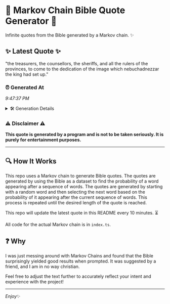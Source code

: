 # 📖 Markov Chain Bible Quote Generator 📖

Infinite quotes from the Bible generated by a Markov chain. ✨

## ✨ Latest Quote ✨
"the treasurers, the counsellors, the sheriffs, and all the rulers of the provinces, to come to the dedication of the image which nebuchadnezzar the king had set up."

### ⏰ Generated At
*9:47:37 PM*

<details>
    <summary>🛠️ Generation Details</summary>
    <p>
        <strong>🌱 Seed:</strong> the<br>
        <strong>🔄 Iterations:</strong> 27<br>
        <strong>📜 Context History:</strong><br>[ the ]: treasurers,<br>[ the, treasurers, ]: the<br>[ the, treasurers,, the ]: counsellors,<br>[ the, treasurers,, the, counsellors, ]: the<br>[ the, treasurers,, the, counsellors,, the ]: sheriffs,<br>[ the, treasurers,, the, counsellors,, the, sheriffs, ]: and<br>[ treasurers,, the, counsellors,, the, sheriffs,, and ]: all<br>[ the, counsellors,, the, sheriffs,, and, all ]: the<br>[ counsellors,, the, sheriffs,, and, all, the ]: rulers<br>[ the, sheriffs,, and, all, the, rulers ]: of<br>[ sheriffs,, and, all, the, rulers, of ]: the<br>[ and, all, the, rulers, of, the ]: provinces,<br>[ all, the, rulers, of, the, provinces, ]: to<br>[ the, rulers, of, the, provinces,, to ]: come<br>[ rulers, of, the, provinces,, to, come ]: to<br>[ of, the, provinces,, to, come, to ]: the<br>[ the, provinces,, to, come, to, the ]: dedication<br>[ provinces,, to, come, to, the, dedication ]: of<br>[ to, come, to, the, dedication, of ]: the<br>[ come, to, the, dedication, of, the ]: image<br>[ to, the, dedication, of, the, image ]: which<br>[ the, dedication, of, the, image, which ]: nebuchadnezzar<br>[ dedication, of, the, image, which, nebuchadnezzar ]: the<br>[ of, the, image, which, nebuchadnezzar, the ]: king<br>[ the, image, which, nebuchadnezzar, the, king ]: had<br>[ image, which, nebuchadnezzar, the, king, had ]: set<br>[ which, nebuchadnezzar, the, king, had, set ]: up.<br>
    </p>
</details>

### ⚠️ Disclaimer ⚠️
**This quote is generated by a program and is not to be taken seriously. It is purely for entertainment purposes.**

---

## 🔍 How It Works

This repo uses a Markov chain to generate Bible quotes. The quotes are generated by using the Bible as a dataset to find the probability of a word appearing after a sequence of words. The quotes are generated by starting with a random word and then selecting the next word based on the probability of it appearing after the current sequence of words. This process is repeated until the desired length of the quote is reached.

This repo will update the latest quote in this README every 10 minutes. ⏳

All code for the actual Markov chain is in `index.ts`.

## ❓ Why

I was just messing around with Markov Chains and found that the Bible surprisingly yielded good results when prompted. 
It was suggested by a friend, and I am in no way christian.

Feel free to adjust the text further to accurately reflect your intent and experience with the project!

---

*Enjoy*✨
